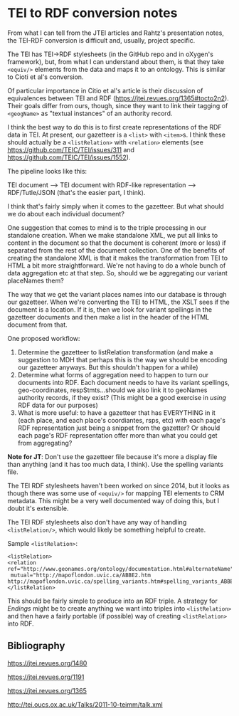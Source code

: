 # TEI to RDF conversion notes

From what I can tell from the JTEI articles and Rahtz's presentation notes, the TEI-RDF conversion is difficult and, usually, project specific.

The TEI has TEI->RDF stylesheets (in the GitHub repo and in oXygen's framework), but, from what I can understand about them, is that they take `<equiv/>` elements from the data and maps it to an ontology. This is similar to Cioti et al's conversion.

Of particular importance in Citio et al's article is their discussion of equivalences between TEI and RDF (https://jtei.revues.org/1365#tocto2n2). Their goals differ from ours, though, since they want to link their tagging of `<geogName>` as "textual instances" of an authority record. 

I think the best way to do this is to first create representations of the RDF data in TEI. At present, our gazetteer is a `<list>` with `<item>`s. I think these should actually be a `<listRelation>` with `<relation>` elements (see https://github.com/TEIC/TEI/issues/311 and https://github.com/TEIC/TEI/issues/1552). 

The pipeline looks like this:

TEI document --> TEI document with RDF-like representation --> RDF/Tutle/JSON (that's the easier part, I think).

I think that's fairly simply when it comes to the gazetteer. But what should we do about each individual document?

One suggestion that comes to mind is to the triple processing in our standalone creation. When we make standalone XML, we put all links to content in the document so that the document is coherent (more or less) if separated from the rest of the document collection. One of the benefits of creating the standalone XML is that it makes the transformation from TEI to HTML a bit more straightforward. We're not having to do a whole bunch of data aggregation etc at that step. So, should we be aggregating our variant placeNames them?

The way that we get the variant places names into our database is through our gazetteer. When we're converting the TEI to HTML, the XSLT sees if the document is a location. If it is, then we look for variant spellings in the gazetteer documents and then make a list in the header of the HTML document from that. 

One proposed workflow:

1. Determine the gazetteer to listRelation transformation (and make a suggestion to MDH that perhaps this is the way we should be encoding our gazetteer anyways. But this shouldn't happen for a while)
1. Determine what forms of aggregation need to happen to turn our documents into RDF. Each document needs to have its variant spellings, geo-coordinates, respStmts...should we also link it to geoNames authority records, if they exist? (This might be a good exercise in *using* RDF data for our purposes)
1. What is more useful: to have a gazetteer that has EVERYTHING in it (each place, and each place's coordiantes, rsps, etc) with each page's RDF representation just being a snippet from the gazetter? Or should each page's RDF representation offer more than what you could get from aggregating?


**Note for JT**: Don't use the gazetteer file because it's more a display file than anything (and it has too much data, I think). Use the spelling variants file.

The TEI RDF stylesheets haven't been worked on since 2014, but it looks as though there was some use of `<equiv/>` for mapping TEI elements to CRM metadata. This might be a very well documented way of doing this, but I doubt it's extensible.

The TEI RDF stylesheets also don't have any way of handling `<listRelation/>`, which would likely be something helpful to create. 

Sample `<listRelation>`:

```
<listRelation>
<relation ref="http://www.geonames.org/ontology/documentation.html#alternateName"
 mutual="http://mapoflondon.uvic.ca/ABBE2.htm http://mapoflondon.uvic.ca/spelling_variants.htm#spelling_variants_ABBE2_1"/>            </listRelation>
```

This should be fairly simple to produce into an RDF triple. A strategy for *Endings* might be to create anything we want into triples into `<listRelation>` and then have a fairly portable (if possible) way of creating `<listRelation>` into RDF.

## Bibliography

https://jtei.revues.org/1480

https://jtei.revues.org/1191

https://jtei.revues.org/1365

http://tei.oucs.ox.ac.uk/Talks/2011-10-teimm/talk.xml